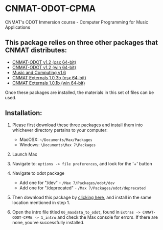 # CNMAT-ODOT-CPMA
CNMAT's ODOT Immersion course - Computer Programming for Music Applications

## This package relies on three other packages that CNMAT distributes:

- [CNMAT-ODOT v1.2 (osx 64-bit)](https://github.com/CNMAT/CNMAT-odot/releases/download/v1.2-20_beta/odot-Max-MacOSX-v1.2-20_beta.tgz)
- [CNMAT-ODOT v1.2 (win 64-bit)](https://github.com/CNMAT/CNMAT-odot/releases/download/v1.2-20_beta/odot-Max-Win32-64-v1.2-20_beta.zip)
- [Music and Computing v1.6](https://github.com/CNMAT/Music-and-Computing/archive/1.7.zip)
- [CNMAT Externals 1.0.3b (osx 64-bit)](https://github.com/CNMAT/CNMAT-Externs/releases/download/v1.0.3b/CNMAT_Externals-Max-OSX-v1.0.3b-0-gf5c5291-master.zip)
- [CNMAT Externals 1.0.1b (win 64-bit)](https://github.com/CNMAT/CNMAT-Externs/releases/download/v1.0.1_beta.0/CNMAT_Externals-Max-Win32_64-1.0.1-54-g3b9f9a61-master.zip)

Once these packages are installed, the materials in this set of files can be used.

## Installation:

1. Please first download these three packages and install them into whichever directory pertains to your computer:
    - MacOSX: `~/Documents/Max/Packages`
    - Windows: `\Documents\Max 7\Packages`

2. Launch Max

3. Navigate to:  `options -> file preferences`, and look for the '+' button

4. Navigate to odot package
    - Add one for "/dev" - `/Max 7/Packages/odot/dev`
    - Add one for "/deprecated" - `/Max 7/Packages/odot/deprecated`

5. Then download this package by [clicking here](https://github.com/CNMAT/CNMAT-ODOT-CPMA/releases/download/1.0a/CNMAT-ODOT-CPMA.zip), and install in the same location mentioned in step 1.

6. Open the intro file titled `00_maxdata_to_odot`, found in `Extras -> CNMAT-ODOT-CPMA -> 1_intro` and check the Max console for errors.  If there are none, you've successfully installed.

